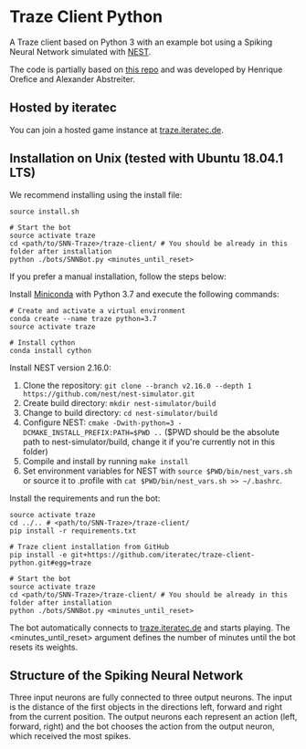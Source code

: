 # Traze Client Python
A Traze client based on Python 3 with an example bot using a Spiking Neural Network simulated with [NEST](http://www.nest-simulator.org/).

The code is partially based on [this repo](https://github.com/YuriyGuts/snake-ai-reinforcement) and was developed by Henrique Orefice and Alexander Abstreiter.

## Hosted by iteratec
You can join a hosted game instance at [traze.iteratec.de](https://traze.iteratec.de).

## Installation on Unix (tested with Ubuntu 18.04.1 LTS)

We recommend installing using the install file:
```
source install.sh

# Start the bot
source activate traze
cd <path/to/SNN-Traze>/traze-client/ # You should be already in this folder after installation
python ./bots/SNNBot.py <minutes_until_reset>
```

If you prefer a manual installation, follow the steps below:

Install [Miniconda](https://conda.io/miniconda.html) with Python 3.7 and execute the following commands:
```
# Create and activate a virtual environment
conda create --name traze python=3.7
source activate traze

# Install cython
conda install cython
```

Install NEST version 2.16.0:
1. Clone the repository: `git clone --branch v2.16.0 --depth 1 https://github.com/nest/nest-simulator.git`
2. Create build directory: `mkdir nest-simulator/build`
3. Change to build directory: `cd nest-simulator/build`
4. Configure NEST: `cmake -Dwith-python=3 -DCMAKE_INSTALL_PREFIX:PATH=$PWD ..` ($PWD should be the absolute path to nest-simulator/build, change it if you're currently not in this folder)
5. Compile and install by running `make install`
6. Set environment variables for NEST with `source $PWD/bin/nest_vars.sh`
or source it to .profile with `cat $PWD/bin/nest_vars.sh >> ~/.bashrc`.

Install the requirements and run the bot:
```
source activate traze
cd ../.. # <path/to/SNN-Traze>/traze-client/
pip install -r requirements.txt

# Traze client installation from GitHub
pip install -e git+https://github.com/iteratec/traze-client-python.git#egg=traze

# Start the bot
source activate traze
cd <path/to/SNN-Traze>/traze-client/ # You should be already in this folder after installation
python ./bots/SNNBot.py <minutes_until_reset>
```

The bot automatically connects to [traze.iteratec.de](https://traze.iteratec.de/watch) and starts playing. The <minutes_until_reset> argument defines the number of minutes until the bot resets its weights.

## Structure of the Spiking Neural Network
Three input neurons are fully connected to three output neurons. The input is the distance of the first objects in the directions left, forward and right from the current position.
The output neurons each represent an action (left, forward, right) and the bot chooses the action from the output neuron, which received the most spikes.
